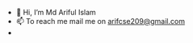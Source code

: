 - 👋 Hi, I’m Md Ariful Islam
- 📫 To reach me mail me on arifcse209@gmail.com
- <script src="https://tryhackme.com/badge/611252"></script>

<!---
arif-bit/arif-bit is a ✨ special ✨ repository because its `README.md` (this file) appears on your GitHub profile.
You can click the Preview link to take a look at your changes.
--->
